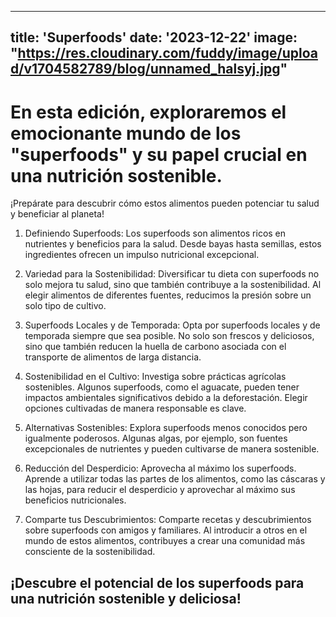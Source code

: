 ---
title: 'Superfoods'
date: '2023-12-22'
image: "https://res.cloudinary.com/fuddy/image/upload/v1704582789/blog/unnamed_halsyj.jpg"
----

# En esta edición, exploraremos el emocionante mundo de los "superfoods" y su papel crucial en una nutrición sostenible.

¡Prepárate para descubrir cómo estos alimentos pueden potenciar tu salud y beneficiar al planeta!

1. Definiendo Superfoods:
Los superfoods son alimentos ricos en nutrientes y beneficios para la salud. Desde bayas hasta semillas, estos ingredientes ofrecen un impulso nutricional excepcional.

2. Variedad para la Sostenibilidad:
Diversificar tu dieta con superfoods no solo mejora tu salud, sino que también contribuye a la sostenibilidad. Al elegir alimentos de diferentes fuentes, reducimos la presión sobre un solo tipo de cultivo.

3. Superfoods Locales y de Temporada:
Opta por superfoods locales y de temporada siempre que sea posible. No solo son frescos y deliciosos, sino que también reducen la huella de carbono asociada con el transporte de alimentos de larga distancia.

4. Sostenibilidad en el Cultivo:
Investiga sobre prácticas agrícolas sostenibles. Algunos superfoods, como el aguacate, pueden tener impactos ambientales significativos debido a la deforestación. Elegir opciones cultivadas de manera responsable es clave.
 
5. Alternativas Sostenibles:
Explora superfoods menos conocidos pero igualmente poderosos. Algunas algas, por ejemplo, son fuentes excepcionales de nutrientes y pueden cultivarse de manera sostenible.

6. Reducción del Desperdicio:
Aprovecha al máximo los superfoods. Aprende a utilizar todas las partes de los alimentos, como las cáscaras y las hojas, para reducir el desperdicio y aprovechar al máximo sus beneficios nutricionales.

7. Comparte tus Descubrimientos:
Comparte recetas y descubrimientos sobre superfoods con amigos y familiares. Al introducir a otros en el mundo de estos alimentos, contribuyes a crear una comunidad más consciente de la sostenibilidad.


## ¡Descubre el potencial de los superfoods para una nutrición sostenible y deliciosa!
